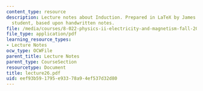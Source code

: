 ```yaml
---
content_type: resource
description: Lecture notes about Induction. Prepared in LaTeX by James Silva, an MIT
  student, based upon handwritten notes.
file: /media/courses/8-022-physics-ii-electricity-and-magnetism-fall-2006/eef93b591795e93378a94ef537d32d80_lecture26.pdf
file_type: application/pdf
learning_resource_types:
- Lecture Notes
ocw_type: OCWFile
parent_title: Lecture Notes
parent_type: CourseSection
resourcetype: Document
title: lecture26.pdf
uid: eef93b59-1795-e933-78a9-4ef537d32d80
---
```

